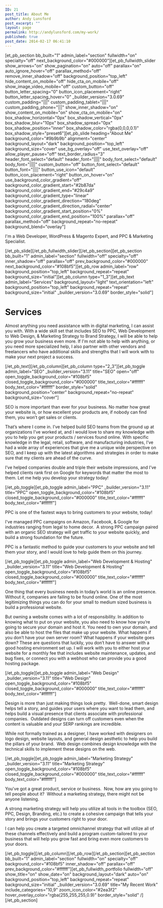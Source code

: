 ```yaml
---
ID: 21
post_title: About Me
author: Andy Lunsford
post_excerpt: ""
layout: page
permalink: http://andylunsford.com/my-work/
published: true
post_date: 2014-02-17 06:41:10
---
```

[et_pb_section bb_built="1" admin_label="section" fullwidth="on" specialty="off" next_background_color="#000000"][et_pb_fullwidth_slider show_arrows="on" show_pagination="on" auto="off" parallax="on" auto_ignore_hover="off" parallax_method="off" remove_inner_shadow="off" background_position="top_left" hide_content_on_mobile="off" hide_cta_on_mobile="off" show_image_video_mobile="off" custom_button="off" button_letter_spacing="0" button_icon_placement="right" button_letter_spacing_hover="0" _builder_version="3.0.69" custom_padding="|||" custom_padding_tablet="|||" custom_padding_phone="|||" show_inner_shadow="on" show_content_on_mobile="on" show_cta_on_mobile="on" box_shadow_horizontal="0px" box_shadow_vertical="0px" box_shadow_blur="10px" box_shadow_spread="0px" box_shadow_position="inner" box_shadow_color="rgba(0,0,0,0.1)" box_shadow_style="preset6"][et_pb_slide heading="About Me" background_color="#9b9b9b" alignment="center" background_layout="dark" background_position="top_left" background_size="cover" use_bg_overlay="off" use_text_overlay="off" allow_player_pause="off" text_border_radius="3" header_font_select="default" header_font="||||" body_font_select="default" body_font="||||" custom_button="off" button_font_select="default" button_font="||||" button_use_icon="default" button_icon_placement="right" button_on_hover="on" use_background_color_gradient="off" background_color_gradient_start="#2b87da" background_color_gradient_end="#29c4a9" background_color_gradient_type="linear" background_color_gradient_direction="180deg" background_color_gradient_direction_radial="center" background_color_gradient_start_position="0%" background_color_gradient_end_position="100%" parallax="off" parallax_method="off" background_repeat="no-repeat" background_blend="overlay"]

I'm a Web Developer, WordPress &amp; Magento Expert, and PPC &amp; Marketing Specialist.

[/et_pb_slide][/et_pb_fullwidth_slider][/et_pb_section][et_pb_section bb_built="1" admin_label="section" fullwidth="off" specialty="off" inner_shadow="off" parallax="off" prev_background_color="#000000" next_background_color="#108bf5"][et_pb_row admin_label="row" background_position="top_left" background_repeat="repeat" background_size="initial"][et_pb_column type="1_3"][et_pb_text admin_label="Services" background_layout="light" text_orientation="left" background_position="top_left" background_repeat="repeat" background_size="initial" _builder_version="3.0.69" border_style="solid"]
<h1>Services</h1>
Almost anything you need assistance with in digital marketing, I can assist you with. With a wide skill set that includes SEO to PPC, Web Development to Web Design, &amp; Marketing Strategy to Brand Strategy, I will be able to help you grow your business even more. If I'm not able to help with anything, or you need more specialized help, I also partner with other vendors and freelancers who have additional skills and strengths that I will work with to make your next project a success.

[/et_pb_text][/et_pb_column][et_pb_column type="2_3"][et_pb_toggle admin_label="SEO" _builder_version="3.11" title="SEO" open="off" open_toggle_background_color="#108bf5" closed_toggle_background_color="#000000" title_text_color="#ffffff" body_text_color="#ffffff" border_style="solid" background_position="center" background_repeat="no-repeat" background_size="cover"]

SEO is more important than ever for your business. No matter how great your website is, or how excellent your products are, if nobody can find them, you won’t get sales or clients.

That’s where I come in. I’ve helped build SEO teams from the ground up at organizations I’ve worked at, and I would love to share my knowledge with you to help you get your products / services found online. With specific knowledge in the legal, retail, software, and manufacturing industries, I’ve had a wide array of experiences that give me a unique wide perspective on SEO, and I keep up with the latest algorithms and strategies in order to make sure that my clients are ahead of the curve.

I’ve helped companies double and triple their website impressions, and I’ve helped clients rank first on Google for keywords that matter the most to them. Let me help you develop your strategy today!

[/et_pb_toggle][et_pb_toggle admin_label="PPC" _builder_version="3.11" title="PPC" open_toggle_background_color="#108bf5" closed_toggle_background_color="#000000" title_text_color="#ffffff" body_text_color="#ffffff"]

PPC is one of the fastest ways to bring customers to your website, today!

I've managed PPC campaigns on Amazon, Facebook, &amp; Google for industries ranging from legal to home decor.  A strong PPC campaign paired with an organic SEO strategy will get traffic to your website quickly, and build a strong foundation for the future.

PPC is a fantastic method to guide your customers to your website and tell them your story, and I would love to help guide them on this journey.

[/et_pb_toggle][et_pb_toggle admin_label="Web Development &amp; Hosting" _builder_version="3.11" title="Web Development &amp; Hosting" open_toggle_background_color="#108bf5" closed_toggle_background_color="#000000" title_text_color="#ffffff" body_text_color="#ffffff"]

One thing that every business needs in today’s world is an online presence. Without it, companies are failing to be found online. One of the most legitimizing things you can do for your small to medium sized business is build a professional website.

But owning a website comes with a lot of responsibility. In addition to knowing what to put on your website, you also need to know how you’re going to secure your domain and host it. You need to own your domain, and also be able to host the files that make up your website. What happens if you don’t have your own server room? What happens if your website goes down? These are questions that luckily, you don’t have to answer with a good hosting environment set up. I will work with you to either host your website for a monthly fee that includes website maintenance, updates, and bug fixes, or connect you with a webhost who can provide you a good hosting package.

[/et_pb_toggle][et_pb_toggle admin_label="Web Design" _builder_version="3.11" title="Web Design" open_toggle_background_color="#108bf5" closed_toggle_background_color="#000000" title_text_color="#ffffff" body_text_color="#ffffff"]

Design is more than just making things look pretty.  Well-done, smart design helps tell a story, and guides your users where you want to lead them, and helps build a visual presence that clients associate with professional companies.  Outdated designs can turn off customers even when the content is valuable and your SERP rankings are incredible.

While not formally trained as a designer, I have worked with designers on logo design, website layouts, and general design aesthetic to help you build the pillars of your brand.  Web design combines design knowledge with the technical skills to implement these designs on the web.

[/et_pb_toggle][et_pb_toggle admin_label="Marketing Strategy" _builder_version="3.11" title="Marketing Strategy" open_toggle_background_color="#108bf5" closed_toggle_background_color="#000000" title_text_color="#ffffff" body_text_color="#ffffff"]

You've got a great product, service or business.  Now, how are you going to tell people about it?  Without a marketing strategy, there might not be anyone listening.

A strong marketing strategy will help you utilize all tools in the toolbox (SEO, PPC, Design, Branding, etc.) to create a cohesive campaign that tells your story and brings your customers right to your door.

I can help you create a targeted omnichannel strategy that will utilize all of these channels effectively and build a program custom-tailored to your business that will help you grow fast and bring even more customers to your doors.

[/et_pb_toggle][/et_pb_column][/et_pb_row][/et_pb_section][et_pb_section bb_built="1" admin_label="section" fullwidth="on" specialty="off" background_color="#108bf5" inner_shadow="off" parallax="off" prev_background_color="#ffffff"][et_pb_fullwidth_portfolio fullwidth="off" show_title="on" show_date="on" background_layout="dark" auto="on" background_position="top_left" background_repeat="repeat" background_size="initial" _builder_version="3.0.69" title="My Recent Work" include_categories="10,9" zoom_icon_color="#2ea3f2" hover_overlay_color="rgba(255,255,255,0.9)" border_style="solid" /][/et_pb_section]